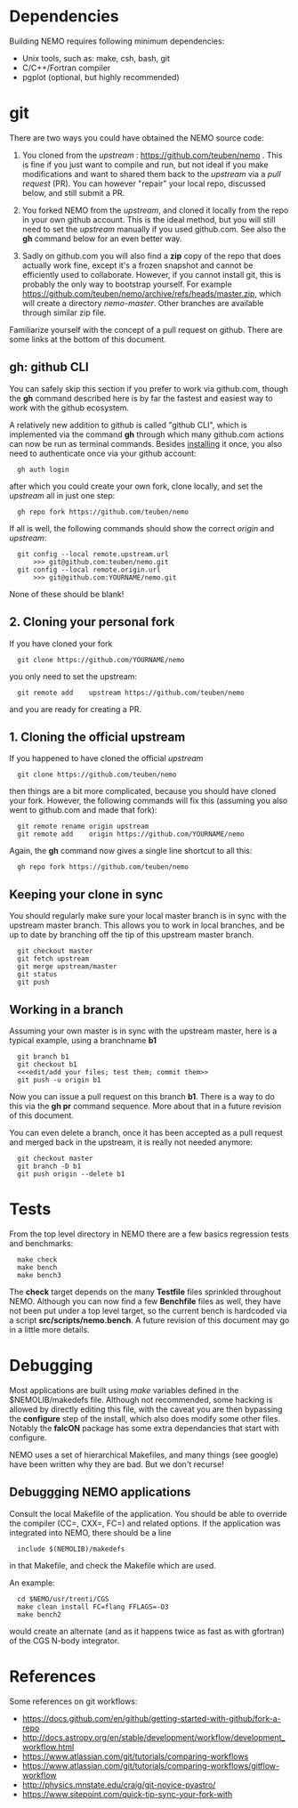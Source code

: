 # Dependencies

Building NEMO requires following minimum dependencies:

* Unix tools, such as: make, csh, bash, git
* C/C++/Fortran compiler
* pgplot (optional, but highly recommended)

# git

There are two ways you could have obtained the NEMO source code:

1. You cloned from the *upstream* : https://github.com/teuben/nemo . This is fine
if you just want to compile and run, but not ideal if you make modifications and
want to shared them back to the *upstream* via a *pull request* (PR). You
can however "repair" your local repo, discussed below, and still submit a PR.

2. You forked NEMO from the *upstream*, and cloned it locally from the
repo in your own github account. This is the ideal method, but you
will still need to set the *upstream* manually if you used
github.com. See also the **gh** command below for an even better way.

3. Sadly on github.com you will also find a **zip** copy of the repo
that does actually work fine, except it's a frozen snapshot and cannot
be efficiently used to collaborate. However, if you cannot install git,
this is probably the only way to bootstrap yourself. For example
https://github.com/teuben/nemo/archive/refs/heads/master.zip, which
will create a directory *nemo-master*. Other branches are available
through similar zip file.

Familiarize yourself with the concept of a pull request on github. There
are some links at the bottom of this document.


## gh:   github CLI

You can safely skip this section if you prefer to work via github.com, though the **gh** command
described here is by far the fastest and easiest way to work with the github ecosystem.

A relatively new addition to github is called "github CLI", which is implemented via the command
**gh** through which many github.com actions can now be run as terminal commands.
Besides [installing](https://cli.github.com/manual/installation)
it once, you also need to authenticate once via your github account:

      gh auth login

after which you could create your own fork, clone locally, and set the *upstream* all
in just one step:

      gh repo fork https://github.com/teuben/nemo

If all is well, the following commands should show the correct *origin* and *upstream*:

      git config --local remote.upstream.url
          >>> git@github.com:teuben/nemo.git
      git config --local remote.origin.url
          >>> git@github.com:YOURNAME/nemo.git

None of these should be blank!

## 2. Cloning your personal fork

If you have cloned your fork

      git clone https://github.com/YOURNAME/nemo

you only need to set the upstream:

      git remote add    upstream https://github.com/teuben/nemo

and you are ready for creating a PR.

## 1. Cloning the official upstream

If you happened to have cloned the official *upstream*

      git clone https://github.com/teuben/nemo

then things are a bit more complicated, because you should have cloned your
fork. However, the following commands will fix this
(assuming you also went to github.com and made that fork):

      git remote rename origin upstream
      git remote add    origin https://github.com/YOURNAME/nemo

Again, the **gh** command now gives a single line shortcut to all this:

      gh repo fork https://github.com/teuben/nemo

## Keeping your clone in sync

You should regularly make sure your local master branch
is in sync with the upstream master branch. This allows you
to work in local branches, and be up to date by branching off the
tip of this upstream master branch.

      git checkout master
      git fetch upstream
      git merge upstream/master
      git status
      git push

## Working in a branch

Assuming your own master is in sync with the upstream master,
here is a typical example, using a branchname **b1**

      git branch b1
      git checkout b1
      <<<edit/add your files; test them; commit them>>
      git push -u origin b1

Now you can issue a pull request on this branch **b1**.  There is a way to do this
via the **gh pr** command sequence. More about that in a future revision of this
document. 

You can even delete a branch, once it has been accepted as a pull request and merged
back in the upstream, it is really not needed anymore:

      git checkout master
      git branch -D b1
      git push origin --delete b1

# Tests

From the top level directory in NEMO there are a few basics regression tests and benchmarks:

      make check
      make bench
      make bench3

The **check** target depends on the many **Testfile** files sprinkled throughout NEMO.  Although
you can now find a few **Benchfile** files as well, they have not been put under a top level
target, so the current bench is hardcoded via a script **src/scripts/nemo.bench**. A future
revision of this document may go in a little more details.

# Debugging

Most applications are built using *make* variables defined in the $NEMOLIB/makedefs file.
Although not recommended, 
some hacking is allowed by directly editing this file, with the caveat you are then
bypassing the **configure** step of the install, which also does modify some other files.
Notably the **falcON** package has some extra dependancies that start with configure.

NEMO uses a set of hierarchical Makefiles, and many things (see google) have been written why they
are bad. But we don't recurse!

## Debuggging NEMO applications

Consult the local Makefile of the application. You should be able to override the compiler (CC=, CXX=, FC=)
and related options. If the application was integrated into NEMO, there should be a line

      include $(NEMOLIB)/makedefs

in that Makefile, and check the Makefile which are used.


An example:

      cd $NEMO/usr/trenti/CGS
      make clean install FC=flang FFLAGS=-O3
      make bench2

would create an alternate (and as it happens twice as fast as with gfortran) of the CGS N-body integrator.


# References

Some references on git workflows:

* https://docs.github.com/en/github/getting-started-with-github/fork-a-repo
* http://docs.astropy.org/en/stable/development/workflow/development_workflow.html
* https://www.atlassian.com/git/tutorials/comparing-workflows
* https://www.atlassian.com/git/tutorials/comparing-workflows/gitflow-workflow
* http://physics.mnstate.edu/craig/git-novice-pyastro/
* https://www.sitepoint.com/quick-tip-sync-your-fork-with
